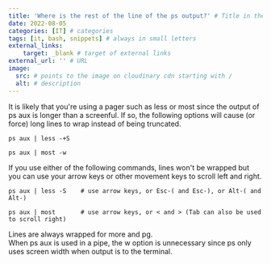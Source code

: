 ```yaml
---
title: 'Where is the rest of the line of the ps output?' # Title in the Post as H1
date: 2022-08-05
categories: [IT] # categories
tags: [it, bash, snippets] # always in small letters
external_links:
    target: _blank # target of external links
external_url: '' # URL
image:
  src: # points to the image on cloudinary cdn starting with /
  alt: # description 
---
```

It is likely that you're using a pager such as less or most since the output of ps aux is longer than a screenful. If so, the following options will cause (or force) long lines to wrap instead of being truncated.
```
ps aux | less -+S
```
```
ps aux | most -w
```
If you use either of the following commands, lines won't be wrapped but you can use your arrow keys or other movement keys to scroll left and right.
```
ps aux | less -S    # use arrow keys, or Esc-( and Esc-), or Alt-( and Alt-) 
```
```
ps aux | most       # use arrow keys, or < and > (Tab can also be used to scroll right)
```
Lines are always wrapped for more and pg. \
When ps aux is used in a pipe, the w option is unnecessary since ps only uses screen width when output is to the terminal.